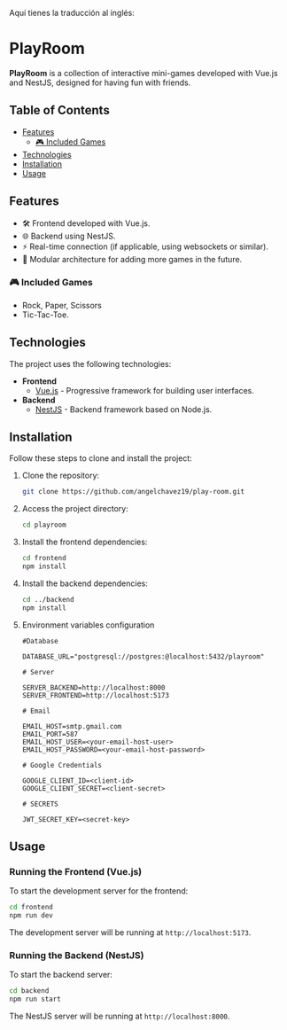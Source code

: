 Aquí tienes la traducción al inglés:

# PlayRoom

**PlayRoom** is a collection of interactive mini-games developed with Vue.js and NestJS, designed for having fun with friends.

## Table of Contents

- [Features](#features)
  - [🎮 Included Games](#-included-games)
- [Technologies](#technologies)
- [Installation](#installation)
- [Usage](#usage)

## Features

- 🛠️ Frontend developed with Vue.js.
- 🌐 Backend using NestJS.
- ⚡ Real-time connection (if applicable, using websockets or similar).
- 🔧 Modular architecture for adding more games in the future.

### 🎮 Included Games

- Rock, Paper, Scissors
- Tic-Tac-Toe.

## Technologies

The project uses the following technologies:

- **Frontend**
  - [Vue.js](https://vuejs.org/) - Progressive framework for building user interfaces.
- **Backend**
  - [NestJS](https://nestjs.com/) - Backend framework based on Node.js.

## Installation

Follow these steps to clone and install the project:

1. Clone the repository:

   ```bash
   git clone https://github.com/angelchavez19/play-room.git
   ```

1. Access the project directory:

   ```bash
   cd playroom
   ```

1. Install the frontend dependencies:

   ```bash
   cd frontend
   npm install
   ```

1. Install the backend dependencies:

   ```bash
   cd ../backend
   npm install
   ```

1. Environment variables configuration

   ```plaintext
   #Database

   DATABASE_URL="postgresql://postgres:@localhost:5432/playroom"

   # Server

   SERVER_BACKEND=http://localhost:8000
   SERVER_FRONTEND=http://localhost:5173

   # Email

   EMAIL_HOST=smtp.gmail.com
   EMAIL_PORT=587
   EMAIL_HOST_USER=<your-email-host-user>
   EMAIL_HOST_PASSWORD=<your-email-host-password>

   # Google Credentials

   GOOGLE_CLIENT_ID=<client-id>
   GOOGLE_CLIENT_SECRET=<client-secret>

   # SECRETS

   JWT_SECRET_KEY=<secret-key>
   ```

## Usage

### Running the Frontend (Vue.js)

To start the development server for the frontend:

```bash
cd frontend
npm run dev
```

The development server will be running at `http://localhost:5173`.

### Running the Backend (NestJS)

To start the backend server:

```bash
cd backend
npm run start
```

The NestJS server will be running at `http://localhost:8000`.
